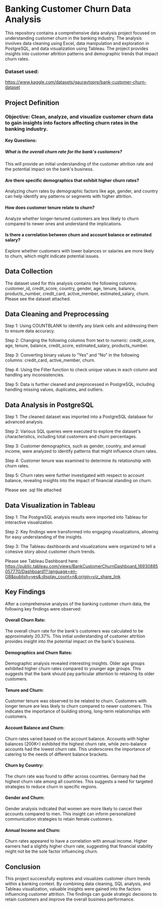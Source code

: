 # Banking Customer Churn Data Analysis #

This repository contains a comprehensive data analysis project focused on understanding customer churn in the banking industry. The analysis involves data cleaning using Excel, data manipulation and exploration in PostgreSQL, and data visualization using Tableau. The project provides insights into customer attrition patterns and demographic trends that impact churn rates.
### Dataset used: 
https://www.kaggle.com/datasets/gauravtopre/bank-customer-churn-dataset

## Project Definition ##
### Objective: Clean, analyze, and visualize customer churn data to gain insights into factors affecting churn rates in the banking industry. ###

#### Key Questions: ####

##### What is the overall churn rate for the bank's customers? #####
This will provide an initial understanding of the customer attrition rate and the potential impact on the bank's business.

#### Are there specific demographics that exhibit higher churn rates? ####
Analyzing churn rates by demographic factors like age, gender, and country can help identify any patterns or segments with higher attrition.

#### How does customer tenure relate to churn? ####
Analyze whether longer-tenured customers are less likely to churn compared to newer ones and understand the implications.

#### Is there a correlation between churn and account balance or estimated salary? ####
Explore whether customers with lower balances or salaries are more likely to churn, which might indicate potential issues.

## Data Collection ## 
The dataset used for this analysis contains the following columns: customer_id, credit_score, country, gender, age, tenure, balance, products_number, credit_card, active_member, estimated_salary, churn. Please see the dataset attached.

## Data Cleaning and Preprocessing ##

Step 1: Using COUNTBLANK to identify any blank cells and addressing them to ensure data accuracy. 

Step 2: Changing the following columns from text to numeric: credit_score, age, tenure, balance, credit_score, estimated_salary, products_number.

Step 3: Converting binary values to “Yes” and “No” in the following columns: credit_card, active_member, churn.

Step 4: Using the Filter function to check unique values in each column and handling any inconsistencies.

Step 5: Data is further cleaned and preprocessed in PostgreSQL, including handling missing values, duplicates, and outliers.

## Data Analysis in PostgreSQL ##

Step 1: The cleaned dataset was imported into a PostgreSQL database for advanced analysis.

Step 2: Various SQL queries were executed to explore the dataset's characteristics, including total customers and churn percentages.

Step 3: Customer demographics, such as gender, country, and annual income, were analyzed to identify patterns that might influence churn rates.

Step 4: Customer tenure was examined to determine its relationship with churn rates.

Step 5: Churn rates were further investigated with respect to account balance, revealing insights into the impact of financial standing on churn.

Please see .sql file attached

## Data Visualization in Tableau ##

Step 1: The PostgreSQL analysis results were imported into Tableau for interactive visualization.

Step 2: Key findings were transformed into engaging visualizations, allowing for easy understanding of the insights.

Step 3: The Tableau dashboards and visualizations were organized to tell a cohesive story about customer churn trends.

Please see Tableau Dashboard here: https://public.tableau.com/views/BankCustomerChurnDashboard_16930885057770/Dashboard1?:language=en-GB&publish=yes&:display_count=n&:origin=viz_share_link 

## Key Findings ## 

After a comprehensive analysis of the banking customer churn data, the following key findings were observed:

#### Overall Churn Rate: 
The overall churn rate for the bank's customers was calculated to be approximately 20.37%. This initial understanding of customer attrition provides insight into the potential impact on the bank's business.

#### Demographics and Churn Rates: 
Demographic analysis revealed interesting insights. Older age groups exhibited higher churn rates compared to younger age groups. This suggests that the bank should pay particular attention to retaining its older customers.

#### Tenure and Churn: 
Customer tenure was observed to be related to churn. Customers with longer tenure are less likely to churn compared to newer customers. This indicates the importance of building strong, long-term relationships with customers.

#### Account Balance and Churn: 
Churn rates varied based on the account balance. Accounts with higher balances (200K+) exhibited the highest churn rate, while zero-balance accounts had the lowest churn rate. This underscores the importance of catering to the needs of different balance brackets.

#### Churn by Country: 
The churn rate was found to differ across countries. Germany had the highest churn rate among all countries. This suggests a need for targeted strategies to reduce churn in specific regions.

#### Gender and Churn: 
Gender analysis indicated that women are more likely to cancel their accounts compared to men. This insight can inform personalized communication strategies to retain female customers.

#### Annual Income and Churn: 
Churn rates appeared to have a correlation with annual income. Higher earners had a slightly higher churn rate, suggesting that financial stability might not be the sole factor influencing churn.

## Conclusion ##
This project successfully explores and visualizes customer churn trends within a banking context. By combining data cleaning, SQL analysis, and Tableau visualization, valuable insights were gained into the factors influencing customer attrition. The findings can guide strategic decisions to retain customers and improve the overall business performance.
